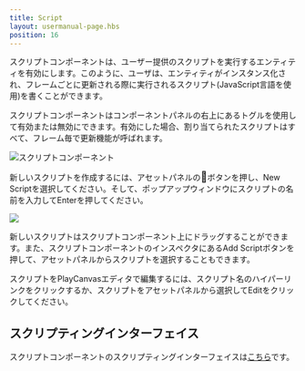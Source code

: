 ```yaml
---
title: Script
layout: usermanual-page.hbs
position: 16
---
```


スクリプトコンポーネントは、ユーザー提供のスクリプトを実行するエンティティを有効にします。このように、ユーザは、エンティティがインスタンス化され、フレームごとに更新される際に実行されるスクリプト(JavaScript言語を使用)を書くことができます。

スクリプトコンポーネントはコンポーネントパネルの右上にあるトグルを使用して有効または無効にできます。有効にした場合、割り当てられたスクリプトはすべて、フレーム毎で更新機能が呼ばれます。

![スクリプトコンポーネント][1]

新しいスクリプトを作成するには、アセットパネルの<span class="font-icon" style="font-size: 18px">&#58468;</span>ボタンを押し、New Scriptを選択してください。そして、ポップアップウィンドウにスクリプトの名前を入力してEnterを押してください。

<img src="/images/user-manual/scenes/components/new-script.jpg"/>

新しいスクリプトはスクリプトコンポーネント上にドラッグすることができます。また、スクリプトコンポーネントのインスペクタにあるAdd Scriptボタンを押して、アセットパネルからスクリプトを選択することもできます。

スクリプトをPlayCanvasエディタで編集するには、スクリプト名のハイパーリンクをクリックするか、スクリプトをアセットパネルから選択してEditをクリックしてください。

## スクリプティングインターフェイス

スクリプトコンポーネントのスクリプティングインターフェイスは[こちら][2]です。

[1]: /images/user-manual/scenes/components/component-script.png
[2]: /api/pc.ScriptComponent.html

